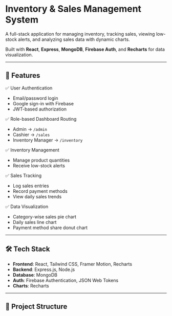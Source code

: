 # Inventory & Sales Management System

A full-stack application for managing inventory, tracking sales, viewing low-stock alerts, and analyzing sales data with dynamic charts.  

Built with **React**, **Express**, **MongoDB**, **Firebase Auth**, and **Recharts** for data visualization.



---

## 🚀 Features

✅ User Authentication  
- Email/password login  
- Google sign-in with Firebase  
- JWT-based authorization

✅ Role-based Dashboard Routing  
- Admin → `/admin`  
- Cashier → `/sales`  
- Inventory Manager → `/inventory`

✅ Inventory Management  
- Manage product quantities  
- Receive low-stock alerts

✅ Sales Tracking  
- Log sales entries  
- Record payment methods  
- View daily sales trends

✅ Data Visualization  
- Category-wise sales pie chart  
- Daily sales line chart  
- Payment method share donut chart

---

## 🛠 Tech Stack

- **Frontend**: React, Tailwind CSS, Framer Motion, Recharts
- **Backend**: Express.js, Node.js
- **Database**: MongoDB
- **Auth**: Firebase Authentication, JSON Web Tokens
- **Charts**: Recharts

---

## 📂 Project Structure

